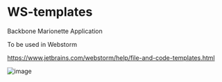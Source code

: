 # WS-templates
Backbone Marionette Application

To be used in Webstorm

https://www.jetbrains.com/webstorm/help/file-and-code-templates.html

![image](http://s8.postimg.org/xnpdurx51/Screen_Shot_2015_02_21_at_18_35_50.jpg)
